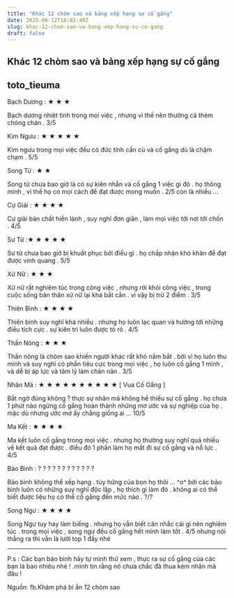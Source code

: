 ```yaml
---
title: "Khác 12 chòm sao và bảng xếp hạng sự cố gắng"
date: 2025-06-12T16:02:40Z
slug: khac-12-chom-sao-va-bang-xep-hang-su-co-gang
draft: false
---
```


## Khác 12 chòm sao và bảng xếp hạng sự cố gắng

## toto_tieuma

Bạch Dương : ★ ★ ★ 

Bạch dương nhiệt tình trong mọi việc , nhưng vì thế nên thường cả thèm chóng chán . 3/5



Kim Ngưu : ★ ★ ★ ★ ★

Kim ngưu trong mọi việc đều có đức tính cần cù và cố gắng dù là chậm chạm . 5/5



Song Tử : ★ ★

Song tử chưa bao giờ là có sự kiên nhẫn và cố gắng 1 việc gì đó . họ thông minh , vì thế họ có mọi cách để đạt được mong muốn . 2/5 còn là nhiều ... 



Cự Giải : ★ ★ ★ ★

Cự giải bản chất hiền lành , suy nghĩ đơn giản , làm mọi việc tới nơi tới chốn . 4/5



Sư Tử :★ ★ ★ ★ ★ 

Sư tử chưa bao giờ bị khuất phục bởi điều gì . họ chấp nhận khó khăn để đạt được vinh quang . 5/5



Xử Nữ : ★ ★ ★ 

Xử nữ rất nghiêm túc trong công việc , nhưng rời khỏi công việc , trong cuộc sống bản thân xử nữ lại khá bất cần . vì vậy bị trừ 2 điểm . 3/5 



Thiên Bình : ★ ★ ★ ★

Thiên bình suy nghĩ khá nhiều . nhưng họ luôn lạc quan và hướng tới những điều tích cực . sự kiên trì luôn được tỏ rõ . 4/5 



Thần Nông : ★ ★ ★

Thần nông là chòm sao khiến người khác rất khó nắm bắt . bởi vì họ luôn thu mình và suy nghĩ có phần tiêu cực trong mọi việc , họ luôn cố gắng 1 mình , và dễ bị áp lực và tâm lý làm chán nản . 3/5 




Nhân Mã : ★ ★ ★ ★ ★ ★ ★ ★ ★ ★ [ Vua Cố Gắng ]

Bất ngờ đúng không ? thực sự nhân mã không hề thiếu sự cố gắng . họ chưa 1 phút nào ngừng cố gắng hoàn thành những mơ ước và sự nghiệp của họ . mặc dù nhưng ước mơ ấy chẳng giống ai ... 10/5 



Ma Kết : ★ ★ ★ ★

Ma kết luôn cố gắng trong mọi việc . nhưng họ thường suy nghĩ quá nhiều về kết quả đạt được . điều đó 1 phần làm họ mất đi sự cố gắng và nỗ lực . 4/5 



Bảo Bình : ? ? ? ? ? ? ? ? ? ? ? ? 

Bảo bình không thể xếp hạng . tùy hứng của bọn họ thôi ...  ^o^ bởi các bảo bình luôn có những suy nghĩ độc lập , họ thích gì làm đó . không ai có thể biết được liệu họ có thể cố gắng đến mức nào . ?/?



Song Ngư : ★ ★ ★ ★

Song Ngư tuy hay làm biếng . nhưng họ vẫn biết cân nhắc cái gì nên nghiêm túc . trong mọi việc , song ngư đều cố gắng hết mình làm tốt . 4/5 nhưng nói thẳng ra thì vẫn là lười top 1 đấy nhé  



***

P.s : Các bạn bảo bình hãy tự mình thử xem , thực ra sự cố gắng của các bạn là bao nhiêu nhé ! .mình tin rằng nó chưa chắc đã thua kém nhân mã đâu !
 
Nguồn: fb.Khám phá bí ẩn 12 chòm sao